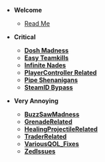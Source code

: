 * **Welcome**

  * [Read Me](../README.md)

* **Critical**

  * [**Dosh Madness**](../Critical/DoshMadness.md)
  * [**Easy Teamkills**](../Critical/EasyTeamkills.md)
  * [**Infinite Nades**](../Critical/InfiniteNades.md)
  * [**PlayerController Related**](../Critical/KFPCRelated.md)
  * [**Pipe Shenanigans**](../Critical/PipeShenanigans.md)
  * [**SteamID Bypass**](../Critical/SteamIDBypass.md)

* **Very Annoying**

  * [**BuzzSawMadness**](../VeryAnnoying/BuzzSawMadness.md)
  * [**GrenadeRelated**](../VeryAnnoying/GrenadeRelated.md)
  * [**HealingProjectileRelated**](../VeryAnnoying/HealingProjectileRelated.md)
  * [**TraderRelated**](../VeryAnnoying/TraderRelated.md)
  * [**VariousQOL_Fixes**](../VeryAnnoying/VariousQOL_Fixes.md)
  * [**ZedIssues**](../VeryAnnoying/ZedIssues.md)
